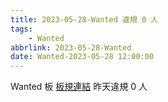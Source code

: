 ```yaml
---
title: 2023-05-28-Wanted 違規 0 人
tags:
    - Wanted
abbrlink: 2023-05-28-Wanted
date: Wanted-2023-05-28 12:00:00
---
```

Wanted 板 [板規連結](https://www.ptt.cc/bbs/Wanted/M.1608829773.A.D3B.html)
昨天違規 0 人
